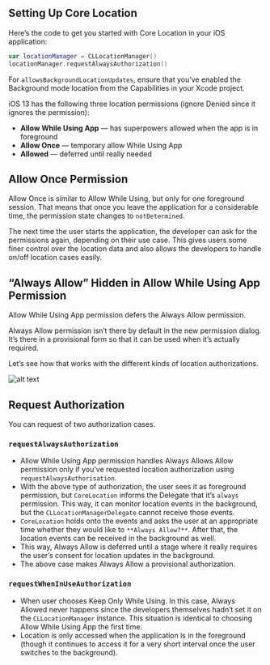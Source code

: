 ## Setting Up Core Location

Here’s the code to get you started with Core Location in your iOS application:
```swift
var locationManager = CLLocationManager()  
locationManager.requestAlwaysAuthorization()
```
For  `allowsBackgroundLocationUpdates`, ensure that you’ve enabled the Background mode location from the Capabilities in your Xcode project.

iOS 13 has the following three location permissions (ignore Denied since it ignores the permission):

-   **Allow While Using App**  — has superpowers allowed when the app is in foreground
-   **Allow Once**  — temporary allow While Using App
-   **Allowed**  — deferred until really needed


## Allow Once Permission

Allow Once is similar to Allow While Using, but only for one foreground session. That means that once you leave the application for a considerable time, the permission state changes to  `notDetermined`.

The next time the user starts the application, the developer can ask for the permissions again, depending on their use case. This gives users some finer control over the location data and also allows the developers to handle on/off location cases easily.

## “Always Allow” Hidden in Allow While Using App Permission

Allow While Using App permission defers the Always Allow permission.

Always Allow permission isn’t there by default in the new permission dialog. It’s there in a provisional form so that it can be used when it’s actually required.

Let’s see how that works with the different kinds of location authorizations.

![alt text](https://raw.githubusercontent.com/woosmap/woosmap-geofencing-ios-sdk/master/assets/location-prompt-flow-ios-13.png "Prompt flow")

## Request Authorization

You can request of two authorization cases.

### `requestAlwaysAuthorization`

-   Allow While Using App permission handles Always Allows Allow permission only if you've requested location authorization using  `requestAlwaysAuthorisation`.
-   With the above type of authorization, the user sees it as foreground permission, but  `CoreLocation`  informs the Delegate that it’s  `always`  permission. This way, it can monitor location events in the background, but the  `CLLocationManagerDelegate`  cannot receive those events.
-   `CoreLocation`  holds onto the events and asks the user at an appropriate time whether they would like to  `**Always Allow?**`. After that, the location events can be received in the background as well.
-   This way, Always Allow is deferred until a stage where it really requires the user’s consent for location updates in the background.
-   The above case makes Always Allow a provisional authorization.

### `requestWhenInUseAuthorization`

-   When user chooses Keep Only While Using. In this case, Always Allowed never happens since the developers themselves hadn’t set it on the  `CLLocationManager`  instance. This situation is identical to choosing Allow While Using App the first time.
-   Location is only accessed when the application is in the foreground (though it continues to access it for a very short interval once the user switches to the background).
